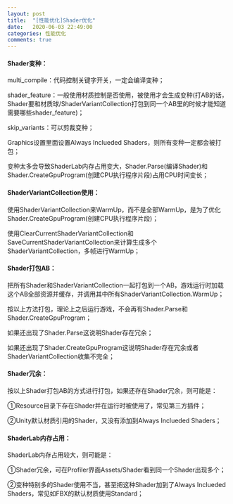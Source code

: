 ```yaml
---
layout: post
title:  "[性能优化]Shader优化"
date:   2020-06-03 22:49:00
categories: 性能优化
comments: true
---
```


#### Shader变种：
multi_compile：代码控制关键字开关，一定会编译变种；

shader_feature：一般使用材质控制是否使用，被使用才会生成变种(打AB的话，Shader要和材质球/ShaderVariantCollection打包到同一个AB里的时候才能知道需要哪些shader_feature)；

skip_variants：可以剪裁变种；

Graphics设置里面设置Always Inclueded Shaders，则所有变种一定都会被打包；

变种太多会导致ShaderLab内存占用变大，Shader.Parse(编译Shader)和Shader.CreateGpuProgram(创建CPU执行程序片段)占用CPU时间变长；


#### ShaderVariantCollection使用：
使用ShaderVariantCollection来WarmUp，而不是全部WarmUp，是为了优化Shader.CreateGpuProgram(创建CPU执行程序片段)；

使用ClearCurrentShaderVariantCollection和SaveCurrentShaderVariantCollection来计算生成多个ShaderVariantCollection，多帧进行WarmUp；


#### Shader打包AB：
把所有Shader和ShaderVariantCollection一起打包到一个AB，游戏运行时加载这个AB全部资源并缓存，并调用其中所有ShaderVariantCollection.WarmUp；

按以上方法打包，理论上之后运行游戏，不会再有Shader.Parse和Shader.CreateGpuProgram；

如果还出现了Shader.Parse这说明Shader存在冗余；

如果还出现了Shader.CreateGpuProgram这说明Shader存在冗余或者ShaderVariantCollection收集不完全；


#### Shader冗余：
按以上Shader打包AB的方式进行打包，如果还存在Shader冗余，则可能是：

①Resource目录下存在Shader并在运行时被使用了，常见第三方插件；

②Unity默认材质引用的Shader，又没有添加到Always Inclueded Shaders；


#### ShaderLab内存占用：
ShaderLab内存占用较大，则可能是：

①Shader冗余，可在Profiler界面Assets/Shader看到同一个Shader出现多个；

②变种特别多的Shader使用不当，甚至把这种Shader加到了Always Inclueded Shaders，常见如FBX的默认材质使用Standard；